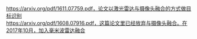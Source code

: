 https://arxiv.org/pdf/1611.07759.pdf，论文以激光雷达与摄像头融合的方式做目标识别  
https://arxiv.org/pdf/1608.07916.pdf，这篇论文里已经放弃与摄像头融合。在2017年10月，加入毫米波雷达融合  
